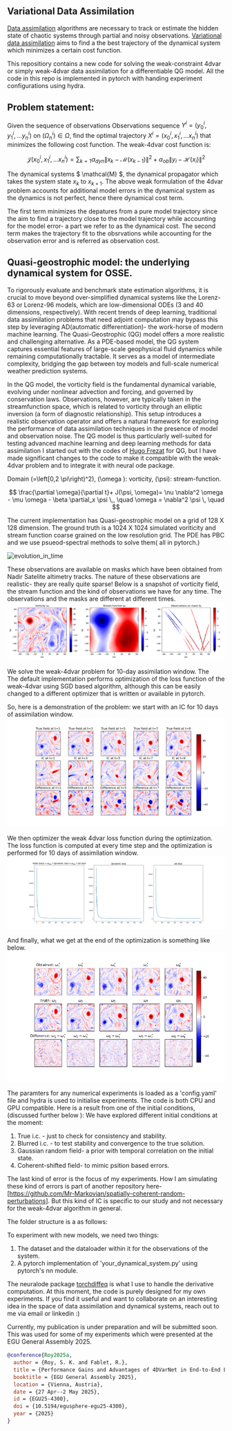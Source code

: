 ## Variational Data Assimilation
[Data assimilation](https://www.ecmwf.int/en/research/data-assimilation) algorithms are necessary to track or estimate the hidden state of chaotic systems through partial and noisy observations. 
[Variational data assimilation](https://link.springer.com/chapter/10.1007/978-3-030-96709-3_5) aims to find a the best trajectory of the dynamical system which minimizes a certain cost function. 

This repositiory contains a new code for solving the weak-constraint 4dvar or simply weak-4dvar data assimilation for a differentiable QG model. All the code in this repo is implemented in pytorch with handing experiment configurations using hydra. 

## Problem statement: 
Given the sequence of observations Observations sequence $Y^i=\left(y^i_0,y^i_1,...y^i_n\right)$ on $\left(\Omega^i_n\right) \in \Omega$, find the optimal trajectory  $X^i=\left(x^i_0,x^i_1,...x^i_n\right)$ that minimizes the following cost function. 
The weak-4dvar cost function is:

$$\mathcal{J}(x^i_0,x^i_1,...x^i_n)=\sum_{k=1} \alpha_{dyn} \| x_k - \mathcal{M}(x_{k-1}) \|^2+ \alpha_{ob} \|y_i-\mathcal{H}(x_i)\|^2$$

The dynamical systems $ \mathcal{M} $, the dynamical propagator which takes the system state $x_k$ to $x_{k+1}$.
The above weak formulation of the 4dvar problem accounts for additional model errors in the dynamical system as the dynamics is not perfect, hence there dynamical cost term.

The first term minimizes the depatures from a pure model trajectory since the aim to find a trajectory close to the model trajectory while accounting for the model error- a part we refer to as the dynamical cost. The second term makes the trajectory fit to the obsrvations while accounting for the observation error and is referred as observation cost.

## Quasi-geostrophic model: the underlying dynamical system for OSSE.
To rigorously evaluate and benchmark state estimation algorithms, it is crucial to move beyond over-simplified dynamical systems like the Lorenz-63 or Lorenz-96 models, which are low-dimensional ODEs (3 and 40 dimensions, respectively). With recent trends of deep learning, traditional data assimilation problems that need adjoint computation may bypass this step by leveraging AD(automatic differentiation)- the work-horse of modern machine learning. The Quasi-Geostrophic (QG) model offers a more realistic and challenging alternative. As a PDE-based model, the QG system captures essential features of large-scale geophysical fluid dynamics while remaining computationally tractable. It serves as a model of intermediate complexity, bridging the gap between toy models and full-scale numerical weather prediction systems.

In the QG model, the vorticity field is the fundamental dynamical variable, evolving under nonlinear advection and forcing, and governed by conservation laws. Observations, however, are typically taken in the streamfunction space, which is related to vorticity through an elliptic inversion (a form of diagnostic relationship). This setup introduces a realistic observation operator and offers a natural framework for exploring the performance of data assimilation techniques in the presence of model and observation noise. The QG model is thus particularly well-suited for testing advanced machine learning and deep learning methods for data assimilation I started out with the codes of [Hugo Frezat](https://github.com/hrkz/torchqg) for QG, but I have made significant changes to the code to make it compatible with the weak-4dvar problem and to integrate it with neural ode package.

Domain \(=\left[0,2 \pi\right)^2\), \(\omega \): vorticity, \(\psi\): stream-function.

$$
\frac{\partial \omega}{\partial t}+ J(\psi, \omega)= \nu \nabla^2 \omega - \mu \omega - \beta \partial_x \psi \,, \quad \omega = \nabla^2 \psi \, \quad $$

The current implementation has Quasi-geostrophic model on a grid of $128$ X $128$  dimension. The ground truth is a $1024$ X $1024$ simulated voriticity and stream function coarse grained on the low resolution grid. The PDE has PBC and we use psueod-spectral methods to solve them( all in pytorch.)

![evolution_in_time](figures/vorticity_sf_evolution.gif)


These observations are available on masks which have been obtained from Nadir Satelite altimetry tracks. The nature of these observations are realistic- they are really quite sparse! 
Below is a snapshot of vorticity field, the stream function and the kind of observations we have for any time. The observations and the masks are different at different times.
![vorticity_and_masks](figures/vort_sf_obs_128.png)


We solve the weak-4dvar problem for 10-day assimilation window. The  
The default implementation performs optimization of the loss function of the weak-4dvar using SGD based algorithm, although this can be easily changed to a different optimizer that is written or available in pytorch. 

So, here is a demonstration of the problem: we start with an IC for 10 days of assimilation window.
![truth and error](figures/Position-based-error-for-ic.png)


We then optimizer the weak 4dvar loss function during the optimization. The loss function is computed at every time step and the optimization is performed for 10 days of assimilation window.
![loss_function](figures/loss_vor_truth_and_optimal_sol_sigma_15_ic_alpha_obs_1.0.png)

And finally, what we get at the end of the optimization is something like below.
![truth and error](figures/vor_truth_and_optimal_sol_sigma_15_ic_alpha_obs_1.0.png)


The paramters for any numerical experiments is loaded as a 'config.yaml' file and hydra is used to initialise experiments. The code is both CPU and GPU compatible. 
Here is a result from one of the initial conditions, (discussed further below ):
We have explored different initial conditions at the moment:

1. True i.c. - just to check for consistency and stability.
2. Blurred i.c. - to test stability and convergence to the true solution.
3. Gaussian random field- a prior with temporal correlation on the initial state.
4. Coherent-shifted field- to mimic psition based errors.

The last kind of error is the focus of my experiments. How I am simulating these kind of errors is part of another repository here-[https://github.com/Mr-Markovian/spatially-coherent-random-perturbations]. 
But this kind of IC is specific to our study and not necessary for the weak-4dvar algorithm in general. 


The folder structure is a as follows:

To experiment with new models, we need two things:
1. The dataset and the dataloader within it for the observations of the system.
2. A pytorch implementation of 'your_dynamical_system.py' using pytorch's nn module.

The neuralode package [torchdiffeq](https://github.com/rtqichen/torchdiffeq) is what I use to handle the derivative computation. At this moment, the code is purely designed for my own experiments. If you find it useful and want to collaborate on an interesting idea in the space of data assimilation and dynamical systems, reach out to me via email or linkedin :)

Currently, my publication is under preparation and will be submitted soon. This was used for some of my experiments which were presented at the EGU General Assembly 2025.

```bibtex
@conference{Roy2025a,
  author = {Roy, S. K. and Fablet, R.},
  title = {Performance Gains and Advantages of 4DVarNet in End-to-End Learning for Data Assimilation},
  booktitle = {EGU General Assembly 2025},
  location = {Vienna, Austria},
  date = {27 Apr--2 May 2025},
  id = {EGU25-4300},
  doi = {10.5194/egusphere-egu25-4300},
  year = {2025}
}

```

<script type="text/javascript" async
  src="https://cdnjs.cloudflare.com/ajax/libs/mathjax/2.7.7/MathJax.js?config=TeX-MML-AM_CHTML">
</script>

<script type="text/javascript" async
  src="https://cdn.jsdelivr.net/npm/mathjax@3/es5/tex-mml-chtml.js">
</script>